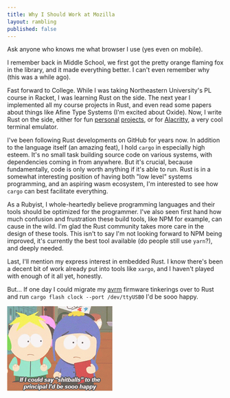 ```yaml
---
title: Why I Should Work at Mozilla
layout: rambling
published: false
---
```


Ask anyone who knows me what browser I use (yes even on mobile).

I remember back in Middle School, we first got the pretty orange flaming fox in
the library, and it made everything better. I can't even remember why (this was
a while ago).

Fast forward to College. While I was taking Northeastern University's PL course
in Racket, I was learning Rust on the side. The next year I implemented all my
course projects in Rust, and even read some papers about things like Afine Type
Systems (I'm excited about Oxide). Now, I write Rust on the side, either for
fun [personal][oursh] [projects][brainfuck], or for [Alacritty][alacritty], a
very cool terminal emulator.

I've been following Rust developments on GitHub for years now. In addition to
the language itself (an amazing feat), I hold `cargo` in especially high
esteem. It's no small task building source code on various systems, with
dependencies coming in from anywhere. But it's crucial, because fundamentally,
code is only worth anything if it's able to run. Rust is in a somewhat
interesting position of having both "low level" systems programming, and an
aspiring wasm ecosystem, I'm interested to see how `cargo` can best facilitate
everything.

As a Rubyist, I whole-heartedly believe programming languages and their tools
should be optimized for the programmer. I've also seen first hand how much
confusion and frustration these build tools, like NPM for example, can cause in
the wild. I'm glad the Rust community takes more care in the design of these
tools. This isn't to say I'm not looking forward to NPM being improved, it's
currently the best tool available (do people still use `yarn`?), and deeply
needed.

Last, I'll mention my express interest in embedded Rust. I know there's been a
decent bit of work already put into tools like `xargo`, and I haven't played
with enough of it all yet, honestly.

But... If one day I could migrate my [avrm](https://github.com/nixpulvis/avrm)
firmware tinkerings over to Rust and run `cargo flash clock --port
/dev/ttyUSB0` I'd be sooo happy.

![](/img/sohappy.gif)

[oursh]: https://github.com/nixpulvis/oursh
[brainfuck]: https://github.com/nixpulvis/brainfuck
[alacritty]: https://github.com/jwilm/alacritty
